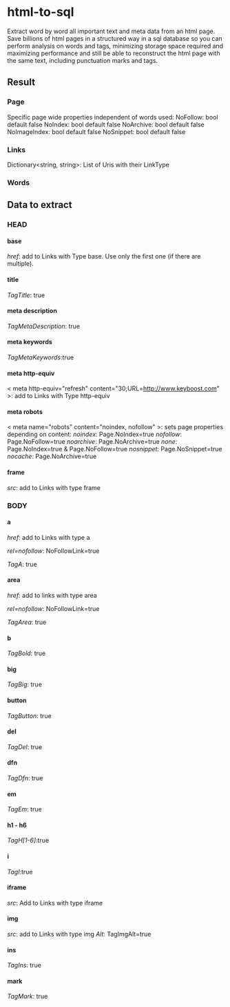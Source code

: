 # html-to-sql
Extract word by word all important text and meta data from an html page.  Save billions of html pages in a structured way in a sql database so you can perform analysis on words and tags,  minimizing storage space required and maximizing performance and still be able to reconstruct the html page with the same text, including punctuation marks and tags. 

## Result
### Page
Specific page wide properties independent of words used:
NoFollow: bool default false
NoIndex: bool default false
NoArchive: bool default false
NoImageIndex: bool default false
NoSnippet: bool default false

### Links
Dictionary<string, string>: List of Uris with their LinkType

### Words

## Data to extract
### HEAD
#### base
*href*: add to Links with Type base. Use only the first one (if there are multiple). 
#### title
*TagTitle*: true
#### meta description
*TagMetaDescription*: true
#### meta keywords
*TagMetaKeywords*:true
#### meta http-equiv
< meta http-equiv="refresh" content="30;URL=http://www.keyboost.com" >: add to Links with Type http-equiv
#### meta robots
< meta name="robots" content="noindex, nofollow" >: sets page properties depending on content:
*noindex*: Page.NoIndex=true
*nofollow*: Page.NoFollow=true
*noarchive*: Page.NoArchive=true
*none*: Page.NoIndex=true & Page.NoFollow=true
*nosnippet*: Page.NoSnippet=true
*nocache*: Page.NoArchive=true

#### frame
*src*: add to Links with type frame


### BODY
#### a
*href*: add to Links with type a

*rel=nofollow*: NoFollowLink=true

*TagA*: true
  
#### area
*href*: add to links with type area

*rel=nofollow*: NoFollowLink=true

*TagArea*: true

#### b
*TagBold*: true
  

  
#### big
*TagBig*: true
  
#### button
*TagButton*: true
  
#### del
*TagDel*: true
  
#### dfn
*TagDfn*: true
  
  #### em
*TagEm*: true

#### h1 - h6
*TagH[1-6]*:true

#### i
*TagI*:true
#### iframe
*src*: Add to Links with type iframe
  
#### img
*src*: add to Links with type img
*Alt*: TagImgAlt=true

#### ins
*TagIns*: true

#### mark
*TagMark*: true





